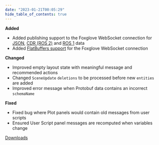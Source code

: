```yaml
---
date: "2023-01-21T00:05:29"
hide_table_of_contents: true
---
```


**Added**

- Added publishing support to the Foxglove WebSocket connection for [JSON](https://foxglove.dev/docs/studio/connection/custom#foxglove-websocket), [CDR (ROS 2)](https://foxglove.dev/docs/studio/connection/ros2#foxglove-websocket) and [ROS 1](https://foxglove.dev/docs/studio/connection/ros1#foxglove-websocket) data
- Added [FlatBuffers support](https://foxglove.dev/docs/studio/connection/custom#flatbuffers-mcap-only) for the Foxglove WebSocket connection

**Changed**

- Improved empty layout state with meaningful message and recommended actions
- Changed `SceneUpdate` `deletions` to be processed before new `entities` are added
- Improved error message when Protobuf data contains an incorrect `schemaName`

**Fixed**

- Fixed bug where Plot panels would contain old messages from user scripts
- Ensured User Script panel messages are recomputed when variables change

[Downloads](https://github.com/foxglove/studio/releases/tag/v1.38.0)
